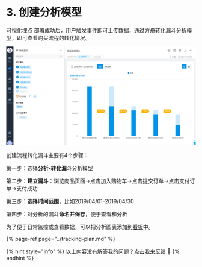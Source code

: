 # 3. 创建分析模型

可视化埋点 部署成功后，用户触发事件即可上传数据，通过方舟[转化漏斗分析模型](../../features/analytics/funnel.md)，即可查看购买流程的转化情况。

![ ](../../.gitbook/assets/wx20190531-152202.png)

创建流程转化漏斗主要有4个步骤：

第一步：选择**分析-转化漏斗**分析模型

第二步：**建立漏斗**：浏览商品页面→点击加入购物车→点击提交订单→点击支付订单→支付成功

第三步：**选择时间范围**，比如2019/04/01-2019/04/30

第四步：对分析的漏斗**命名并保存**，便于查看和分析

为了便于日常监控或查看数据，可以把分析图表添加到[看板](../../features/dashboard.md)中。

{% page-ref page="../tracking-plan.md" %}



{% hint style="info" %}
以上内容没有解答我的问题？[点击我来反馈](https://support.qq.com/products/118522/) 🚀
{% endhint %}

